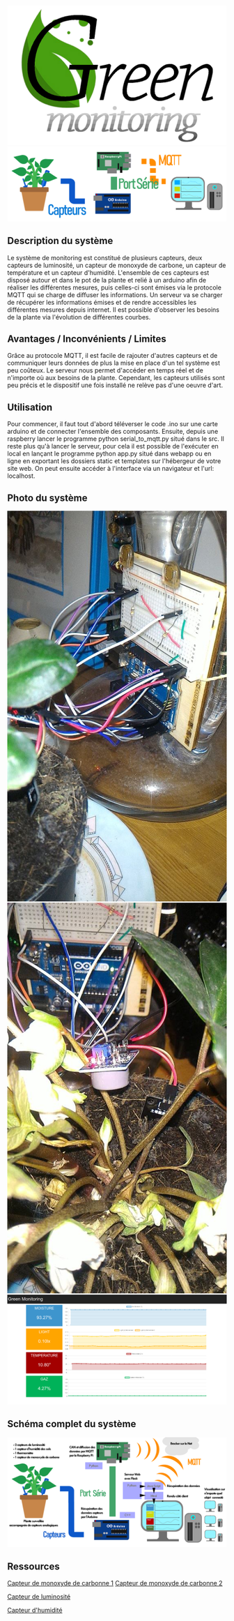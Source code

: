 ![GreenMonitoring](./IMG/Logo_Green_monitoring.png "GreenMonitoring") ![Schéma simple](./IMG/Schema_Leger.png "Schéma simple")

## Description du système
Le système de monitoring est constitué de plusieurs capteurs, deux capteurs de luminosité, un capteur de monoxyde de carbone, un capteur de température et un capteur d'humidité. L'ensemble de ces capteurs est disposé autour et dans le pot de la plante et relié à un arduino afin de réaliser les différentes mesures, puis celles-ci sont émises via le protocole MQTT qui se charge de diffuser les informations.
Un serveur va se charger de récupérer les informations émises et de rendre accessibles les différentes mesures depuis internet. Il est possible d'observer les besoins de la plante via l'évolution de différentes courbes.

## Avantages / Inconvénients / Limites
Grâce au protocole MQTT, il est facile de rajouter d'autres capteurs et de communiquer leurs données de plus la mise en place d'un tel système est peu coûteux. Le serveur nous permet d'accéder en temps réel et de n'importe où aux besoins de la plante.
Cependant, les capteurs utilisés sont peu précis et le dispositif une fois installé ne relève pas d'une oeuvre d'art.

## Utilisation
Pour commencer, il faut tout d'abord téléverser le code .ino sur une carte arduino et de connecter l'ensemble des composants. Ensuite, depuis une raspberry lancer le programme python serial_to_mqtt.py situé dans le src.
Il reste plus qu'à lancer le serveur, pour cela il est possible de l'exécuter en local en lançant le programme python app.py situé dans webapp ou en ligne en exportant les dossiers static et templates sur l'hébergeur de votre site web. On peut ensuite accéder à l'interface via un navigateur et l'url: localhost.

## Photo du système
![Photo n°1](./IMG/photo1.jpg "Photo n°1")
![Photo n°2](./IMG/photo2.jpg "Photo n°2")
![Photo n°3](./IMG/app2.png "screenshot de l'application")

## Schéma complet du système
![Schéma complet](./IMG/Schema_Complet.png "Schéma complet") 

## Ressources 
<!-- ##### Capteur de monoxyde de carbonne  -->
[Capteur de monoxyde de carbonne 1](http://www.knight-of-pi.org/digital-sensors-and-the-raspberry-pi-with-the-smoke-detector-mq-x-as-example/)
[Capteur de monoxyde de carbonne 2](http://untitled.es/sensor-gas-mq7-raspberry-pi2/) 
<!-- ##### Capteur de luminosité -->
[Capteur de luminosité](https://pimylifeup.com/raspberry-pi-light-sensor/) 
<!-- ##### Capteur d'humidité -->
[Capteur d'humidité](https://www.instructables.com/id/Soil-Moisture-Sensor-Raspberry-Pi/)
